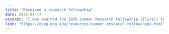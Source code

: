```yaml
---
title: "Received a research fellowship"
date: 2025-04-17
excerpt: "I was awarded the 2025 Summer Research Fellowship ([link]) by the Environmental Science and Policy Program at Michigan State University."
link: "https://espp.msu.edu/resources/summer-research-fellowships.html"
---
```



